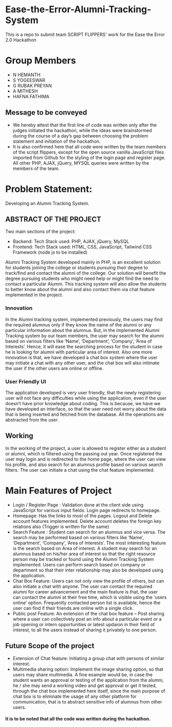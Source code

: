 # Ease-the-Error-Alumni-Tracking-System
This is a repo to submit team SCRIPT FLIPPERS' work for the Ease the Error 2.0 Hackathon

# Group Members
- N HEMANTH
- S YOGEESWAR
- G RUBAK PREYAN
- A MITHESH
- HAFNA FATHIMA

## Message to be conveyed

- We hereby attest that the first line of code was written only after the judges initiated the hackathon, while the ideas were brainstormed during the course of a day’s gap between choosing the problem statement and initiation of the hackathon. 
- It is also confirmed here that all code were written by the team members of the script flippers, except for the open source vanilla JavaScript files imported from Github for the styling of the login page and register page. All other PHP, AJAX, jQuery, MYSQL queries were written by the members of the team.

# Problem Statement: 
Developing an Alumni Tracking System.

## ABSTRACT OF THE PROJECT

Two main sections of the project: 
- Backend: Tech Stack used: PHP, AJAX, jQuery, MySQL 
- Frontend: Tech Stack used: HTML, CSS, JavaScript, Tailwind CSS Framework (node js to be installed) 

Alumni Tracking System developed mainly in PHP, is an excellent solution for students joining the college or students pursuing their degree to track/find and contact the alumni of the college.
Our solution will benefit the degree pursuing students who might need help or might find the need to contact a particular Alumni. This tracking system will also allow the students to better know about the alumni and also contact them via chat feature implemented in the project. 

### Innovation

In the Alumni tracking system, implemented previously, the users may find the required alumnus only if they know the name of the alumni or any particular information about the alumnus. But, in the implemented Alumni Tracking system by our team members, the user may search for the alumni based on various filters like ‘Name’, ‘Department’, ‘Company’, ‘Area of Interests’. Hence, it will ease the searching process for the student in case he is looking for alumni with particular area of interest. Also one more innovation is that, we have developed a chat box system where the user may initiate a chat with any other user, and the chat box will also intimate the user if the other users are online or offline. 

### User Friendly UI

The application developed is very user friendly, that the newly registering user will not face any difficulties while using the application, even if the user doesn’t have prior knowledge about coding. This is because, we have we have developed an interface, so that the user need not worry about the data that is being inserted and fetched from the database. All the operations are abstracted from the user. 

## Working

In the working of the project, a user is allowed to register either as a student or alumni, which is filtered using the passing out year. Once registered the user may login and is redirected to the home page, where the user can view his profile, and also search for an alumnus profile based on various search filters. The user can initiate a chat using the chat feature implemented.

# Main Features of Project

- Login / Register Page : Validation done at the client side using JavaScript for various input fields. Login page redirects to homepage.
- Homepage: Has the links to most of the pages. Logout and Delete account features implemented. Delete account deletes the foreign key relations also (Trigger is written for the same) 
- Search Feature : Student can search for an alumnus and vice versa. The search may be performed based on various filters like ‘Name’, ‘Department’, ‘Company’, ‘Area of Interests’. The most interesting feature is the search based on Area of interest. A student may search for an alumnus based on his/her area of interest so that the right resource person may be tracked or found using the Alumni Tracking System implemented. Users can perform search based on company or department so that their inter relationship may also be developed using the application. 
- Chat Box Feature: Users can not only view the profile of others, but can also initiate a chat with anyone. The user can contact the required alumni for career advancement and the main feature is that, the user can contact the alumni at their free time, which is visible using the ‘users online’ option. Frequently contacted person list is available, hence the user can find if their friends are online with a single click.
- Public post Feature: An extension of the chat box feature – Post sharing where a user can collectively post an info about a particular event or a job opening or intern opportunities or latest updaion in their field of interest, to all the users instead of sharing it privately to one person.

## Future Scope of the project 
- Extension of Chat feature: Initiating a group chat with persons of similar interest.
- Multimedia sharing option: Implement the image sharing option, so that users may share multimedia. A fine example would be, in case the student wants an approval or testing of the application from the alumni, he / she may send a working video and get approval or get it tested, through the chat box implemented here itself, since the main purpose of chat box is to eliminate the usage of any other platform for communication, that is to abstract sensitive info of alumnus from other users. 

#### It is to be noted that all the code was written during the hackathon. 




